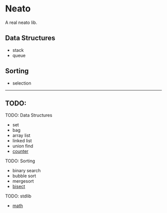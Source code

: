 # Neato

A real neato lib.

## Data Structures

- stack
- queue

## Sorting

- selection

---

## TODO:

TODO: Data Structures

- set
- bag
- array list
- linked list
- union find
- [counter](https://docs.python.org/3/library/collections.html#collections.Counter)

TODO: Sorting

- binary search
- bubble sort
- mergesort
- [bisect](https://github.com/python/cpython/blob/3.11/Lib/bisect.py)

TODO: stdlib

- [math](https://docs.python.org/3/library/math.html)
